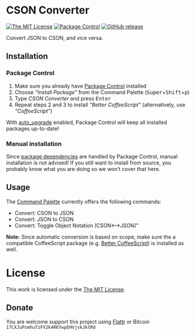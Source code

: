 # CSON Converter

[![The MIT License](https://img.shields.io/badge/license-MIT-orange.svg?style=flat-square)](http://opensource.org/licenses/MIT)
[![Package Control](https://packagecontrol.herokuapp.com/downloads/CSON%20Converter.svg?style=flat-square)](https://packagecontrol.io/packages/CSON%20Converter)
[![GitHub release](https://img.shields.io/github/release/idleberg/sublime-cson-converter.svg?style=flat-square)](https://github.com/idleberg/sublime-cson-converter/releases)

Convert JSON to CSON, and vice versa.

## Installation

### Package Control

1. Make sure you already have [Package Control](https://packagecontrol.io/) installed
2. Choose *“Install Package”* from the Command Palette (<kbd>Super</kbd>+<kbd>Shift</kbd>+<kbd>p</kbd>)
3. Type *CSON Converter* and press <kbd>Enter</kbd>
4. Repeat steps 2 and 3 to install *“Better CoffeeScript”* (alternatively, use *“CoffeeScript”*)

With [auto_upgrade](http://wbond.net/sublime_packages/package_control/settings/) enabled, Package Control will keep all installed packages up-to-date!

### Manual installation

Since [package dependencies](https://packagecontrol.io/docs/dependencies) are handled by Package Control, manual installation is not advised! If you still want to install from source, you probably know what you are doing so we won’t cover that here.

## Usage

The [Command Palette](http://docs.sublimetext.info/en/latest/reference/command_palette.html) currently offers the following commands:

* Convert: CSON to JSON
* Convert: JSON to CSON
* Convert: Toggle Object Notation (CSON⟷JSON)"

**Note:** Since automatic conversion is based on scope, make sure the a compatible CoffeeScript package (e.g. [Better CoffeeScript](https://packagecontrol.io/packages/Better%20CoffeeScript)) is installed as well.

# License

This work is licensed under the [The MIT License](LICENSE).

## Donate

You are welcome support this project using [Flattr](https://flattr.com/submit/auto?user_id=idleberg&url=https://github.com/idleberg/sublime-cson-converter) or Bitcoin `17CXJuPsmhuTzFV2k4RKYwpEHVjskJktRd`
